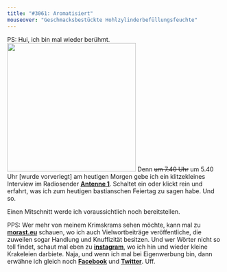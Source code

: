 ```yaml
---
title: "#3061: Aromatisiert"
mouseover: "Geschmacksbestückte Hohlzylinderbefüllungsfeuchte"
---
```


PS: 
Hui, ich bin mal wieder berühmt.
<img src="http://www.morast.eu/wp-content/uploads/2014/02/Foto6-1024x1024.jpg" width=300 height=300>
Denn <del datetime="Wurde vorverlegt.">um 7.40 Uhr</del> um 5.40 Uhr [wurde vorverlegt] am heutigen Morgen gebe ich ein klitzekleines Interview im Radiosender <a href="http://www.antenne1.de/~run/" title="Antenne 1"><strong>Antenne 1</strong></a>. Schaltet ein oder klickt rein und erfahrt, was ich zum heutigen bastianschen Feiertag zu sagen habe.
Und so.

Einen Mitschnitt werde ich voraussichtlich noch bereitstellen.

PPS:
Wer mehr von meinem Krimskrams sehen möchte, kann mal zu <a href="http://www.morast.eu" title="Morast"><strong>morast.eu</strong></a> schauen, wo ich auch Vielwortbeiträge veröffentliche, die zuweilen sogar Handlung und Knuffizität besitzen. 
Und wer Wörter nicht so toll findet, schaut mal eben zu <a href="http://instagram.com/knuselwupp" title="Instagram"><strong>instagram</strong></a>, wo ich hin und wieder kleine Krakeleien darbiete.
Naja, und wenn ich mal bei Eigenwerbung bin, dann erwähne ich gleich noch <a href="https://www.facebook.com/fonflatter"><strong>Facebook</strong></a> und <a href="https://twitter.com/morast" title="Twitter"><strong>Twitter</strong></a>.
Uff.

